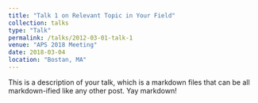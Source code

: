 ```yaml
---
title: "Talk 1 on Relevant Topic in Your Field"
collection: talks
type: "Talk"
permalink: /talks/2012-03-01-talk-1
venue: "APS 2018 Meeting"
date: 2018-03-04
location: "Bostan, MA"
---
```


This is a description of your talk, which is a markdown files that can be all markdown-ified like any other post. Yay markdown!
